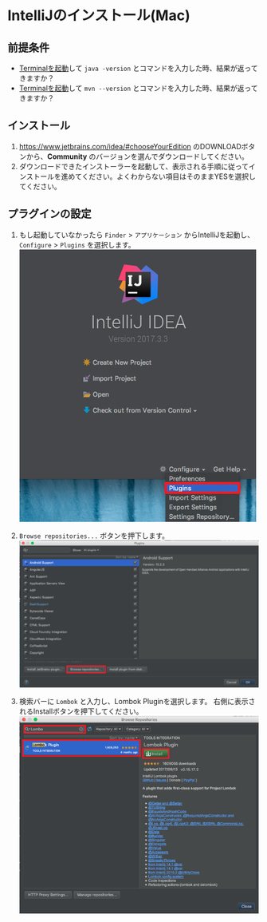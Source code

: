 # IntelliJのインストール(Mac)

## 前提条件

* [Terminalを起動](tipsForMac.md#terminalの起動方法)して `java -version` とコマンドを入力した時、結果が返ってきますか？
* [Terminalを起動](tipsForMac.md#terminalの起動方法)して `mvn --version` とコマンドを入力した時、結果が返ってきますか？

## インストール

1. https://www.jetbrains.com/idea/#chooseYourEdition のDOWNLOADボタンから、**Community** のバージョンを選んでダウンロードしてください。
1. ダウンロードできたインストーラーを起動して、表示される手順に従ってインストールを進めてください。よくわからない項目はそのままYESを選択してください。


## プラグインの設定

1. もし起動していなかったら `Finder` > `アプリケーション` からIntelliJを起動し、`Configure` > `Plugins` を選択します。<br>
![プラグイン設定1](../image/intellij_top_settings.png)

1. `Browse repositories...` ボタンを押下します。<br>
![プラグイン設定2](../image/intellij_setting_plugins.png)

1. 検索バーに `Lombok` と入力し、Lombok Pluginを選択します。
右側に表示されるInstallボタンを押下してください。<br>
![プラグイン設定3](../image/intellij_setting_install_lombok-plugin.png)

